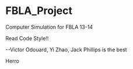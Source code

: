 FBLA_Project
============
Computer Simulation for FBLA 13-14

Read Code Style!!

--Victor Odouard, Yi Zhao, Jack Phillips is the best 

Herro

